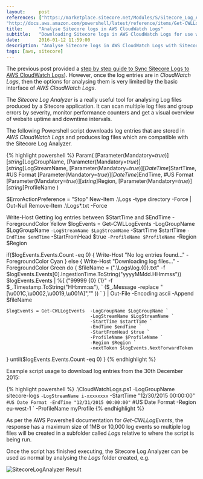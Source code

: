 ```yaml
---
layout:     post
references: ["https://marketplace.sitecore.net/Modules/S/Sitecore_Log_Analyzer.aspx|Sitecore Log Analyzer",
"http://docs.aws.amazon.com/powershell/latest/reference/items/Get-CWLLogEvents.html|AWS Powershell Get-CWLLogEvents Reference"]
title:      "Analyse Sitecore logs in AWS CloudWatch Logs"
subtitle:   "Downloading Sitecore logs in AWS CloudWatch Logs for use with Sitecore Log Analyzer"
date:       2016-01-12 11:59:00
description: "Analyse Sitecore logs in AWS CloudWatch Logs with Sitecore Log Analyzer"
tags: [aws, sitecore]
---
```


<p>The previous post provided a <a href="{% post_url 2015-12-16-sync-sitecore-logs-to-cloudwatch-logs %}">
step by step guide to Sync Sitecore Logs to AWS CloudWatch Logs</a>). However,
once the log entries are in <em>CloudWatch Logs</em>, then the options for 
analysing them is very limited by the basic interface of <em>AWS CloudWatch 
Logs</em>.</p>

<p>The <em>Sitecore Log Analyzer</em> is a really useful tool for analysing Log files
produced by a Sitecore application. It can scan multiple log files and group 
errors by severity, monitor performance counters and get a visual overview of 
website uptime and downtime intervals.</p>

<p>The following Powershell script downloads log entries that are stored in 
<em>AWS CloudWatch Logs</em> and produces log files which are compatible with
the Sitecore Log Analyzer.</p>

{% highlight powershell %}
Param(
  [Parameter(Mandatory=$true)][string]$LogGroupName,
  [Parameter(Mandatory=$true)][string]$LogStreamName,
  [Parameter(Mandatory=$true)][DateTime]$StartTime, #US Format
  [Parameter(Mandatory=$true)][DateTime]$EndTime, #US Format
  [Parameter(Mandatory=$true)][string]$Region,
  [Parameter(Mandatory=$true)][string]$ProfileName
)

$ErrorActionPreference = "Stop"
New-Item .\Logs -type directory -Force | Out-Null
Remove-Item .\Logs\*.txt -Force

Write-Host Getting log entries between $StartTime and $EndTime -ForegroundColor Yellow
$logEvents = Get-CWLLogEvents  -LogGroupName $LogGroupName `
                               -LogStreamName $LogStreamName `
                               -StartTime $startTime `
                               -EndTime $endTime `
                               -StartFromHead $true `
                               -ProfileName $ProfileName `
                               -Region $Region

if($logEvents.Events.Count -eq 0)
{
  Write-Host "No log entries found..." -ForegroundColor Cyan
}
else
{
  Write-Host "Downloading log files..." -ForegroundColor Green
  do
  {
    $fileName = (".\Logs\log.{0}.txt" -f $logEvents.Events[0].IngestionTime.ToString("yyyyMMdd.HHmmss"))
    $logEvents.Events | %{ ("99999 {0} {1}" -f $_.Timestamp.ToString("HH:mm:ss"), `
                             ($_.Message  -replace "[\u001C,\u0002,\u0019,\u001A]","" )) `
                        } | Out-File -Encoding ascii -Append $fileName 

    $logEvents = Get-CWLLogEvents  -LogGroupName $LogGroupName `
                                   -LogStreamName $LogStreamName `
                                   -StartTime $startTime `
                                   -EndTime $endTime `
                                   -StartFromHead $true `
                                   -ProfileName $ProfileName `
                                   -Region $Region `
                                   -nextToken $logEvents.NextForwardToken
  }
  until($logEvents.Events.Count -eq 0)
}
{% endhighlight %}

<p>Example script usage to download log entries from the 30th December 2015:</p>

{% highlight powershell %}
.\CloudWatchLogs.ps1 -LogGroupName sitecore-logs `
                     -LogStreamName i-xxxxxxxx `
                     -StartTime "12/30/2015 00:00:00" ` #US Date Format
                     -EndTime "12/31/2015 00:00:00" ` #US Date Format
                     -Region eu-west-1 `
                     -ProfileName myProfile
{% endhighlight %}

<p>As per the AWS Powershell documentation for <em>Get-CWLLogEvents</em>, the response
has a maximum size of 1MB or 10,000 log events so multiple log files will be created 
in a subfolder called <em>Logs</em> relative to where the script is being run.</p>

<p>Once the script has finished executing, the Sitecore Log Analyzer can be used as 
normal by analysing the <em>Logs</em> folder created, e.g.</p>

<img class="lazy" data-src="/assets/2016-01-12-analyse-sitecore-logs-in-aws-cloudwatch-logs/SitecoreLogAnalyzer-Result.jpg" alt="SitecoreLogAnalyzer Result" />

